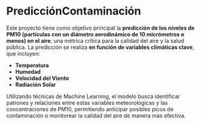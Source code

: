# PredicciónContaminación
Este proyecto tiene como objetivo principal la **predicción de los niveles de PM10 (partículas con un diámetro aerodinámico de 10 micrómetros o menos) en el aire**, una métrica crítica para la calidad del aire y la salud pública. La predicción se realiza **en función de variables climáticas clave**, que incluyen:

* **Temperatura**
* **Humedad**
* **Velocidad del Viento**
* **Radiación Solar**

Utilizando técnicas de Machine Learning, el modelo busca identificar patrones y relaciones entre estas variables meteorológicas y las concentraciones de PM10, permitiendo anticipar posibles picos de contaminación o monitorear la calidad del aire de manera más efectiva.
